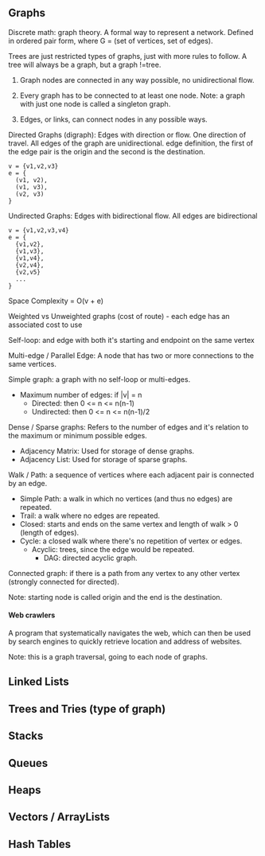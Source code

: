 ## Graphs

Discrete math: graph theory. A formal way to represent a network. Defined in ordered pair form, where G = (set of vertices, set of edges).

Trees are just restricted types of graphs, just with more rules to follow. A tree will always be a graph, but a graph !=tree.

1) Graph nodes are connected in any way possible, no unidirectional flow.
2) Every graph has to be connected to at least one node.
Note: a graph with just one node is called a singleton graph.

3) Edges, or links, can connect nodes in any possible ways.

Directed Graphs (digraph): Edges with direction or flow. One direction of travel. All edges of the graph are unidirectional.
edge definition, the first of the edge pair is the origin and the second is the destination.

```
v = {v1,v2,v3}
e = {
  (v1, v2),
  (v1, v3),
  (v2, v3)
}
```

Undirected Graphs: Edges with bidirectional flow. All edges are bidirectional

```
v = {v1,v2,v3,v4}
e = { 
  {v1,v2},
  {v1,v3},
  {v1,v4},
  {v2,v4},
  {v2,v5}
  ...
}

```
Space Complexity = O(v + e)

Weighted vs Unweighted graphs (cost of route) - each edge has an associated cost to use

Self-loop: and edge with both it's starting and endpoint on the same vertex

Multi-edge / Parallel Edge: A node that has two or more connections to the same vertices.

Simple graph: a graph with no self-loop or multi-edges. 
  + Maximum number of edges: 
    if |v| = n
    + Directed: then 0 <= n <= n(n-1)
    + Undirected: then 0 <= n <= n(n-1)/2

Dense / Sparse graphs: Refers to the number of edges and it's relation to the maximum or minimum possible edges.
  + Adjacency Matrix: Used for storage of dense graphs.
  + Adjacency List: Used for storage of sparse graphs.

Walk / Path: a sequence of vertices where each adjacent pair is connected by an edge.
  + Simple Path: a walk in which no vertices (and thus no edges) are repeated.
  + Trail: a walk where no edges are repeated.
  + Closed: starts and ends on the same vertex and length of walk > 0 (length of edges).
  + Cycle: a closed walk where there's no repetition of vertex or edges.
    + Acyclic: trees, since the edge would be repeated.
      + DAG: directed acyclic graph.

Connected graph: if there is a path from any vertex to any other vertex (strongly connected for directed).


Note: starting node is called origin and the end is the destination.

#### Web crawlers

A program that systematically navigates the web, which can then be used by search engines to quickly retrieve location and address of websites.

Note: this is a graph traversal, going to each node of graphs.

## Linked Lists

## Trees and Tries (type of graph)

## Stacks

## Queues

## Heaps

## Vectors / ArrayLists

## Hash Tables